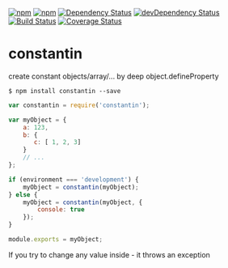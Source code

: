 [![npm](http://img.shields.io/npm/v/constantin.svg?style=flat-square)](https://www.npmjs.com/package/constantin)
[![npm](http://img.shields.io/npm/l/constantin.svg?style=flat-square)](http://opensource.org/licenses/MIT)
[![Dependency Status](https://david-dm.org/aliaksandr-master/constantin.svg?style=flat-square)](https://david-dm.org/aliaksandr-master/constantin)
[![devDependency Status](https://david-dm.org/aliaksandr-master/constantin/dev-status.svg?style=flat-square)](https://david-dm.org/aliaksandr-master/constantin#info=devDependencies)
[![Build Status](https://travis-ci.org/aliaksandr-master/constantin.svg?branch=master&style=flat-square)](https://travis-ci.org/aliaksandr-master/constantin)
[![Coverage Status](https://img.shields.io/coveralls/aliaksandr-master/constantin.svg?style=flat-square)](https://coveralls.io/r/aliaksandr-master/constantin?branch=master)

# constantin
create constant objects/array/... by deep object.defineProperty

```shell
$ npm install constantin --save
```

```js
var constantin = require('constantin');

var myObject = {
	a: 123,
	b: {
	   c: [ 1, 2, 3]
	}
	// ...
};

if (environment === 'development') {
    myObject = constantin(myObject);
} else {
	myObject = constantin(myObject, {
		console: true
	});
}

module.exports = myObject;
```

If you try to change any value inside - it throws an exception